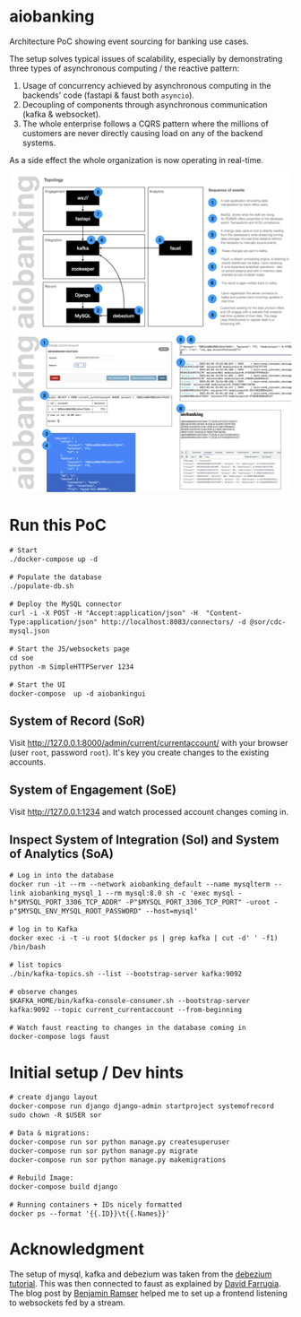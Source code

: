 # aiobanking

Architecture PoC showing event sourcing for banking use cases.

The setup solves typical issues of scalability,
especially by demonstrating three types of
asynchronous computing / the reactive pattern:

1. Usage of concurrency achieved by asynchronous
   computing in the backends' code (fastapi & faust both `asyncio`).
2. Decoupling of components through asynchronous communication (kafka & websocket).
3. The whole enterprise follows a CQRS pattern
   where the millions of customers are never directly causing
   load on any of the backend systems.

As a side effect the whole organization is now
operating in real-time.

![](docs/aiobanking.png)
![](docs/aiobanking.screenshots.png)

# Run this PoC

```
# Start
./docker-compose up -d

# Populate the database
./populate-db.sh

# Deploy the MySQL connector
curl -i -X POST -H "Accept:application/json" -H  "Content-Type:application/json" http://localhost:8083/connectors/ -d @sor/cdc-mysql.json

# Start the JS/websockets page
cd soe
python -m SimpleHTTPServer 1234

# Start the UI
docker-compose  up -d aiobankingui
```

## System of Record (SoR)

Visit http://127.0.0.1:8000/admin/current/currentaccount/ with
your browser (user `root`, password `root`). It's key you create
changes to the existing accounts.

## System of Engagement (SoE)

Visit http://127.0.0.1:1234 and watch processed account changes
coming in.

## Inspect System of Integration (SoI) and System of Analytics (SoA)

```
# Log in into the database
docker run -it --rm --network aiobanking_default --name mysqlterm --link aiobanking_mysql_1 --rm mysql:8.0 sh -c 'exec mysql -h"$MYSQL_PORT_3306_TCP_ADDR" -P"$MYSQL_PORT_3306_TCP_PORT" -uroot -p"$MYSQL_ENV_MYSQL_ROOT_PASSWORD" --host=mysql'

# log in to Kafka
docker exec -i -t -u root $(docker ps | grep kafka | cut -d' ' -f1) /bin/bash

# list topics
./bin/kafka-topics.sh --list --bootstrap-server kafka:9092

# observe changes
$KAFKA_HOME/bin/kafka-console-consumer.sh --bootstrap-server kafka:9092 --topic current_currentaccount --from-beginning

# Watch faust reacting to changes in the database coming in
docker-compose logs faust
```

# Initial setup / Dev hints

```
# create django layout
docker-compose run django django-admin startproject systemofrecord
sudo chown -R $USER sor

# Data & migrations:
docker-compose run sor python manage.py createsuperuser
docker-compose run sor python manage.py migrate
docker-compose run sor python manage.py makemigrations

# Rebuild Image:
docker-compose build django

# Running containers + IDs nicely formatted
docker ps --format '{{.ID}}\t{{.Names}}'
```

# Acknowledgment

The setup of mysql, kafka and debezium was taken from the [debezium tutorial](https://debezium.io/documentation/reference/1.8/tutorial.html). This was then connected to faust as explained by [David Farrugia](https://towardsdatascience.com/introduction-to-kafka-stream-processing-in-python-e30d34bf3a12). The blog post by
[Benjamin Ramser](https://iwpnd.pw/articles/2020-03/apache-kafka-fastapi-geostream) helped me to set up a frontend listening to websockets fed by a stream.
